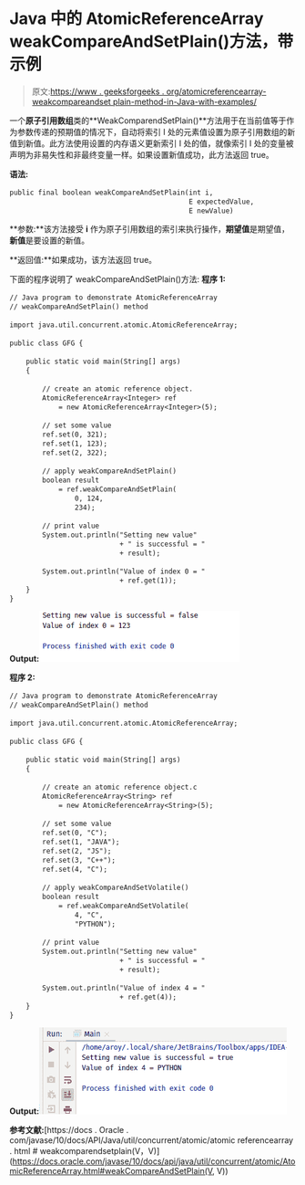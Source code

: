 # Java 中的 AtomicReferenceArray weakCompareAndSetPlain()方法，带示例

> 原文:[https://www . geeksforgeeks . org/atomicreferencearray-weakcompareandset plain-method-in-Java-with-examples/](https://www.geeksforgeeks.org/atomicreferencearray-weakcompareandsetplain-method-in-java-with-examples/)

一个**原子引用数组**类的**WeakComparendSetPlain()**方法用于在当前值等于作为参数传递的预期值的情况下，自动将索引 I 处的元素值设置为原子引用数组的新值到新值。此方法使用设置的内存语义更新索引 I 处的值，就像索引 I 处的变量被声明为非易失性和非最终变量一样。如果设置新值成功，此方法返回 true。

**语法:**

```
public final boolean weakCompareAndSetPlain(int i,
                                            E expectedValue,
                                            E newValue)

```

**参数:**该方法接受 **i** 作为原子引用数组的索引来执行操作，**期望值**是期望值，**新值**是要设置的新值。

**返回值:**如果成功，该方法返回 true。

下面的程序说明了 weakCompareAndSetPlain()方法:
**程序 1:**

```
// Java program to demonstrate AtomicReferenceArray
// weakCompareAndSetPlain() method

import java.util.concurrent.atomic.AtomicReferenceArray;

public class GFG {

    public static void main(String[] args)
    {

        // create an atomic reference object.
        AtomicReferenceArray<Integer> ref
            = new AtomicReferenceArray<Integer>(5);

        // set some value
        ref.set(0, 321);
        ref.set(1, 123);
        ref.set(2, 322);

        // apply weakCompareAndSetPlain()
        boolean result
            = ref.weakCompareAndSetPlain(
                0, 124,
                234);

        // print value
        System.out.println("Setting new value"
                           + " is successful = "
                           + result);

        System.out.println("Value of index 0 = "
                           + ref.get(1));
    }
}
```

**Output:**![](img/21245feac9f672924383e7d1b8a4abf9.png)

**程序 2:**

```
// Java program to demonstrate AtomicReferenceArray
// weakCompareAndSetPlain() method

import java.util.concurrent.atomic.AtomicReferenceArray;

public class GFG {

    public static void main(String[] args)
    {

        // create an atomic reference object.c
        AtomicReferenceArray<String> ref
            = new AtomicReferenceArray<String>(5);

        // set some value
        ref.set(0, "C");
        ref.set(1, "JAVA");
        ref.set(2, "JS");
        ref.set(3, "C++");
        ref.set(4, "C");

        // apply weakCompareAndSetVolatile()
        boolean result
            = ref.weakCompareAndSetVolatile(
                4, "C",
                "PYTHON");

        // print value
        System.out.println("Setting new value"
                           + " is successful = "
                           + result);

        System.out.println("Value of index 4 = "
                           + ref.get(4));
    }
}
```

**Output:**![](img/1919945b4fe59e5c79bfbc04c0a0f425.png)

**参考文献:**[https://docs . Oracle . com/javase/10/docs/API/Java/util/concurrent/atomic/atomic referencearray . html # weakcomparendsetplain(V，V)](https://docs.oracle.com/javase/10/docs/api/java/util/concurrent/atomic/AtomicReferenceArray.html#weakCompareAndSetPlain(V, V))